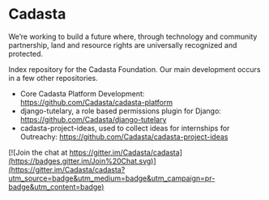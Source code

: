 # Cadasta

We’re working to build a future where, through technology and community partnership, land and resource rights are universally recognized and protected.  

Index repository for the Cadasta Foundation. Our main development occurs in a few other repositories. 

* Core Cadasta Platform Development: https://github.com/Cadasta/cadasta-platform
* django-tutelary, a role based permissions plugin for Django: https://github.com/Cadasta/django-tutelary
* cadasta-project-ideas, used to collect ideas for internships for Outreachy: https://github.com/Cadasta/cadasta-project-ideas

[![Join the chat at https://gitter.im/Cadasta/cadasta](https://badges.gitter.im/Join%20Chat.svg)](https://gitter.im/Cadasta/cadasta?utm_source=badge&utm_medium=badge&utm_campaign=pr-badge&utm_content=badge)

